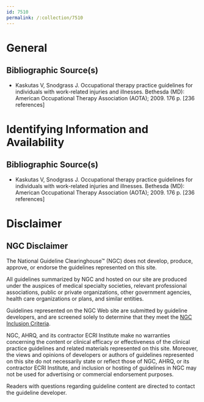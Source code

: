```yaml
---
id: 7510
permalink: /:collection/7510
---
```


# General

## Bibliographic Source(s)

- Kaskutas V, Snodgrass J. Occupational therapy practice guidelines for individuals with work-related injuries and illnesses. Bethesda (MD): American Occupational Therapy Association (AOTA); 2009. 176 p. [236 references]

# Identifying Information and Availability

## Bibliographic Source(s)

- Kaskutas V, Snodgrass J. Occupational therapy practice guidelines for individuals with work-related injuries and illnesses. Bethesda (MD): American Occupational Therapy Association (AOTA); 2009. 176 p. [236 references]

# Disclaimer

## NGC Disclaimer

The National Guideline Clearinghouse™ (NGC) does not develop, produce, approve, or endorse the guidelines represented on this site.

All guidelines summarized by NGC and hosted on our site are produced under the auspices of medical specialty societies, relevant professional associations, public or private organizations, other government agencies, health care organizations or plans, and similar entities.

Guidelines represented on the NGC Web site are submitted by guideline developers, and are screened solely to determine that they meet the [NGC Inclusion Criteria](/help-and-about/summaries/inclusion-criteria).

NGC, AHRQ, and its contractor ECRI Institute make no warranties concerning the content or clinical efficacy or effectiveness of the clinical practice guidelines and related materials represented on this site. Moreover, the views and opinions of developers or authors of guidelines represented on this site do not necessarily state or reflect those of NGC, AHRQ, or its contractor ECRI Institute, and inclusion or hosting of guidelines in NGC may not be used for advertising or commercial endorsement purposes.

Readers with questions regarding guideline content are directed to contact the guideline developer.

